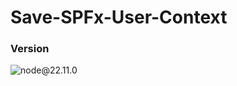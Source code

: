 # Save-SPFx-User-Context

### Version

![node@22.11.0](https://img.shields.io/badge/node-22.11.0-green.svg)
